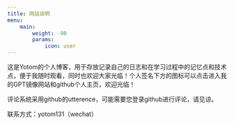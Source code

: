 ```yaml
---
title: 网站说明
menu:
    main: 
        weight: -90
        params:
            icon: user
---
```


这是Yotom的个人博客，用于存放记录自己的日志和在学习过程中的记忆点和技术点，便于我随时观看，同时也欢迎大家光临！个人签名下方的图标可以点击进入我的GPT镜像网站和github个人主页，欢迎光临！

评论系统采用github的utterence，可能需要您登录github进行评论，请见谅。

联系方式：yotom131（wechat）